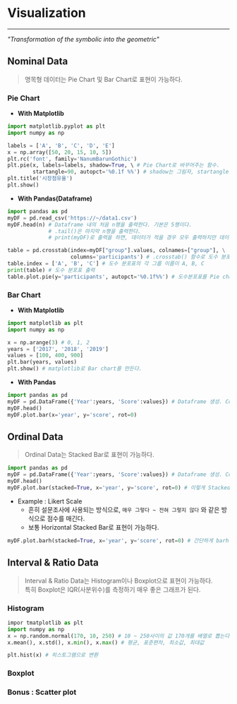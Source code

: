 # Visualization
---
_"Transformation of the symbolic into the geometric"_

## Nominal Data
> 명목형 데이터는 Pie Chart 및 Bar Chart로 표현이 가능하다.  

### Pie Chart
- __With Matplotlib__
```python
import matplotlib.pyplot as plt
import numpy as np

labels = ['A', 'B', 'C', 'D', 'E']
x = np.array([50, 20, 15, 10, 5])
plt.rc('font', family='NanumBarunGothic')
plt.pie(x, labels=labels, shadow=True, \ # Pie Chart로 바꾸어주는 함수.
        startangle=90, autopct='%0.1f %%') # shadow는 그림자, startangle은 시작 각도, autopct는 백분율 설정이다.
plt.title('시장점유율')
plt.show()
```
- __With Pandas(Dataframe)__
```python
import pandas as pd
myDF = pd.read_csv('https://~/data1.csv')
myDF.head(n) # Dataframe 내의 처음 n행을 출력한다. 기본은 5행이다.
             # .tail()은 마지막 n행을 출력한다.
             # print(myDF)로 출력을 하면, 데이터가 적을 경우 모두 출력하지만 데이터가 많을 경우 요약해서 출력한다.

table = pd.crosstab(index=myDF["group"].values, colnames=["group"], \
                    columns='participants') # .crosstab() 함수로 도수 분포표를 만든다.
table.index = ['A', 'B', 'C'] # 도수 분포표의 각 그룹 이름이 A, B, C
print(table) # 도수 분포표 출력
table.plot.pie(y='participants', autopct='%0.1f%%') # 도수분포표를 Pie chart로 변환
```

### Bar Chart
- __With Matplotlib__
```python
import matplotlib as plt
import numpy as np

x = np.arange(3) # 0, 1, 2
years = ['2017', '2018', '2019']
values = [100, 400, 900]
plt.bar(years, values)
plt.show() # matplotlib로 Bar chart를 만든다.
```

- __With Pandas__ 
```python
import pandas as pd
myDF = pd.DataFrame({'Year':years, 'Score':values}) # Dataframe 생성. Column: Value의 형태
myDF.head()
myDF.plot.bar(x='year', y='score', rot=0)
```
## Ordinal Data
> Ordinal Data는 Stacked Bar로 표현이 가능하다.  
```python
import pandas as pd
myDF = pd.DataFrame({'Year':years, 'Score':values}) # Dataframe 생성. Column: Value의 형태
myDF.head()
myDF.plot.bar(stacked=True, x='year', y='score', rot=0) # 이렇게 Stacked 속성만 추가해주면 Stacked bar로 표현이 가능하다.
```
- Example : Likert Scale
  - 흔히 설문조사에 사용되는 방식으로, ```매우 그렇다 ~ 전혀 그렇지 않다``` 와 같은 방식으로 점수를 매긴다.
  - 보통 Horizontal Stacked Bar로 표현이 가능하다.
```python
myDF.plot.barh(stacked=True, x='year', y='score', rot=0) # 간단하게 barh 로만 함수명을 바꾸어주면, Horizontal 해진다.
```

## Interval & Ratio Data
> Interval & Ratio Data는 Histogram이나 Boxplot으로 표현이 가능하다.  
> 특히 Boxplot은 IQR(사분위수)를 측정하기 매우 좋은 그래프가 된다.  

### Histogram
```python
impor tmatplotlib as plt
import numpy as np
x = np.random.normal(170, 10, 250) # 10 ~ 250사이의 값 170개를 배열로 뽑는다.
x.mean(), x.std(), x.min(), x.max() # 평균, 표준편차, 최소값, 최대값

plt.hist(x) # 히스토그램으로 변환
```

### Boxplot
### Bonus : Scatter plot
